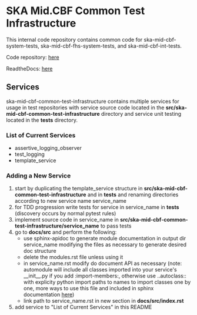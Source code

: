 # SKA Mid.CBF Common Test Infrastructure

This internal code repository contains common code for ska-mid-cbf-system-tests, ska-mid-cbf-fhs-system-tests, and ska-mid-cbf-int-tests.

Code repository: [here](https://gitlab.com/ska-telescope/ska-mid-cbf-common-test-infrastructure)

ReadtheDocs: [here](https://developer.skao.int/projects/ska-mid-cbf-common-test-infrastructure/en/latest/)

## Services

ska-mid-cbf-common-test-infrastructure contains multiple services for usage in test repositories with service source code located in the **src/ska-mid-cbf-common-test-infrastructure** directory and service unit testing located in the **tests** directory.

### List of Current Services
- assertive_logging_observer
- test_logging
- template_service

### Adding a New Service
1. start by duplicating the template_service structure in **src/ska-mid-cbf-common-test-infrastructure** and in **tests** and renaming directories according to new service name service_name
2. for TDD progression write tests for service in service_name in **tests** (discovery occurs by normal pytest rules)
3. implement source code in service_name in **src/ska-mid-cbf-common-test-infrastructure/service_name** to pass tests
5. go to **docs/src** and perform the following:
    - use sphinx-apidoc to generate module documentation in output dir service_name modifying the files as necessary to generate desired doc structure
    - delete the modules.rst file unless using it
    - in service_name.rst modify do document API as necessary (note: automodule will include all classes imported into your service's \_\_init\_\_.py if you add :import-members:, otherwise use ..autoclass:: with explicity python import paths to names to import classes one by one, more ways to use this file and included in sphinx documentation [here](https://sphinx-rtd-tutorial.readthedocs.io/en/latest/build-the-docs.html#generating-documentation-from-docstrings))
    - link path to service_name.rst in new section in **docs/src/index.rst**
6. add service to "List of Current Services" in this README